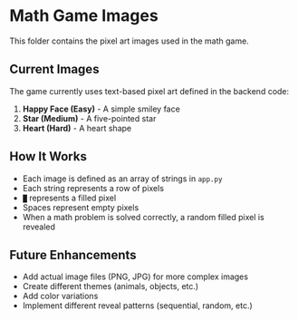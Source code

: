 # Math Game Images

This folder contains the pixel art images used in the math game.

## Current Images

The game currently uses text-based pixel art defined in the backend code:

1. **Happy Face (Easy)** - A simple smiley face
2. **Star (Medium)** - A five-pointed star  
3. **Heart (Hard)** - A heart shape

## How It Works

- Each image is defined as an array of strings in `app.py`
- Each string represents a row of pixels
- `█` represents a filled pixel
- Spaces represent empty pixels
- When a math problem is solved correctly, a random filled pixel is revealed

## Future Enhancements

- Add actual image files (PNG, JPG) for more complex images
- Create different themes (animals, objects, etc.)
- Add color variations
- Implement different reveal patterns (sequential, random, etc.) 